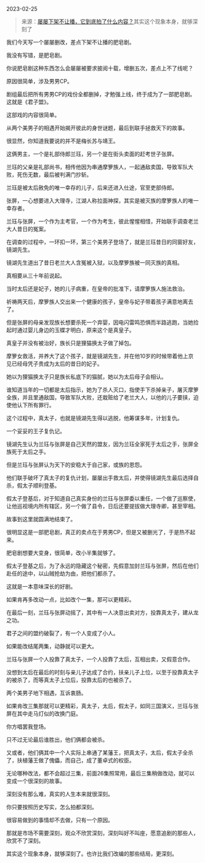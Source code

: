 2023-02-25

> 来源：[屡屡下架不让播，它到底拍了什么内容？](http://mp.weixin.qq.com/s?__biz=MzU3NDc5Nzc0NQ==&mid=2247523009&idx=2&sn=d094501e03a9e47d5ce2163be73f8096&chksm=fd2e381fca59b109106c62a43ec0923cc8027b2d6167eebdcf70d5ccff6617431d354a488783&scene=27#wechat_redirect)
> ​其实这个现象本身，就够深刻了

我们今天写一个屡屡删改，差点下架不让播的肥皂剧。  

我没有写错，是肥皂剧。  

你说肥皂剧这种东西怎么会屡屡被要求披阅十载，增删五次，差点上不了线呢？

原因很简单，涉及男男CP。

剧组最后把所有男男CP的戏份全都删掉，才勉强上线，终于成为了一部肥皂剧。这就是《君子盟》。  

这部戏的内容很简单。  

从两个美男子的相遇开始揭开彼此的身世谜题，最后到联手拯救天下的故事。  

很显然，你知道我要说的并不是梅长苏与靖王。  

这俩男主，一个是礼部侍郎兰珏，另一个是在街头卖面的赶考世子张屏。

兰珏的父亲是礼部尚书，相传他因为串通摩箩族人，一起通敌卖国，导致军队大败，死伤无数，最后被判满门抄斩。

兰珏是被太后赦免的唯一幸存的儿子，后来还进入仕途，官至吏部侍郎。

张屏，一心想要进入大理寺，江湖人称拉面神探，其实是被灭族的摩箩族人的唯一幸存者。

兰珏与张屏，一个作为主考官，一个作为考生，彼此惺惺相惜，开始联手调查老兰大人昔日的冤案。

在调查的过程中，一环扣一环，第三个美男子登场了，就是兰珏昔日的同窗好友，镜湖先生。

镜湖先生道出了昔日老兰大人含冤被入狱，以及摩箩族被一同灭族的真相。

真相要从三十年前说起。  

当时太后还是妃子，她的儿子病重，在皇帝的批准下，请摩箩族人施法救治。

祈祷两天后，摩箩族人交出来一个健康的孩子，皇帝与妃子带着孩子满意地离去了。

但是张屏的母亲发现族长想要杀死一个弃婴，因电闪雷鸣恐惧而半路逃跑，当她捡起时通过婴儿身边的玉蝶才明白，原来这个是真皇子。

真皇子并没有被治好，族长只是狸猫换太子做了掉包。

摩箩女救活，并养大了这个孩子，就是镜湖先生，并在他10岁的时候带着他上京见已经母凭子贵成为太后的昔日的妃子。

她以为狸猫换太子只是族长私底下的猫腻，她以为太后母子会相认。  

谁知道当年的一切都是太后指示，她为了杀人灭口，指使手下杀掉亲子，屠灭摩箩全族，并且里通敌国，导致军队大败，还栽赃给了老兰大人，以他的儿子要挟，迫使他认下所有罪行。

这个过程中，真太子，也就是镜湖先生得以逃脱，他筹谋多年，计划复仇。

一个妥妥的王子复仇记。  

镜湖先生认为兰珏与张屏是自己天然的盟友，因为兰珏全家死于太后之手，张屏全族死于太后之手。

但是兰珏与张屏认为天下的安稳大于自己家，或族的恩怨。

他们联手破坏了真太子的复仇计划，屡屡出手救太后，并使得镜湖先生最后选择自杀，假太子顺利登基。

假太子登基后，对于知道自己真实身份的兰珏与张屏委以重任，一个做了巡察使，让他巡视境内所有辖区，另一个做了县令，日后还要提拔做大理寺卿，甚至宰相。

故事到这里就圆满地结束了。  

很明显这是一部肥皂剧，真正的卖点在于男男CP，但是又被删光了，于是热不起来。

肥皂剧想要大变身，很简单，改小半集就够了。  

假太子登基之后，为了永远的隐藏这个秘密，先假意加封兰珏与张屏，然后在他们赴任的途中，以山贼抢劫为由，把他们都杀了。

这就是一本意味深长的好剧。  

如果肯再多改动一点，比如改个一集，那可以更精彩。  

在最后一刻，兰珏与张屏动摇了，其中有一人决意出卖对方，投靠真太子，建从龙之功。

君子之间的盟约破裂了，有一个人变成了小人。  

如果能改结尾两集，动静就可以更大。  

兰珏与张屏一个人投靠了真太子，一个人投靠了太后，互相出卖，又假意合作。

没想到太后在最后的时刻与亲儿子达成了合约，扶亲儿子上位，以至于投靠真太子的被杀了，而等真太子上位后，投靠太后的也被杀了。  

两个美男子地下相遇，互诉衷肠。

如果肯改三集那就可以更精彩，真太子，太后，假太子，如同三国演义，兰珏与张屏在其中走马灯似的改换门庭。

你方唱罢我登场。  

只不过无论最后谁胜出，他们俩都会被杀。  

又或者，他们俩其中一个人实际上串通了某藩王，把真太子，太后，假太子全杀了，扶植藩王做了傀儡，而自己，成了董卓式的权臣。

无论哪种改法，都不会超过三集，前面26集照常用，最后三集稍做改动，就可以变成一个很深刻的故事。  

深刻没有那么难，真实的人生本来就很深刻。  

你只要按照历史写实，怎么拍都深刻。  

很容易做到的事情却不去做，只有一个原因。  

那就是市场不需要深刻，观众不欣赏深刻，深刻叫好不叫座，愿意追剧的那些人，欣赏不了深刻。

其实这个现象本身，就够深刻了。也许比我们改编的那些结局，更深刻。

